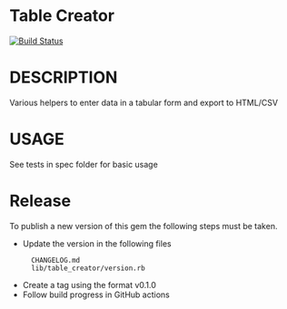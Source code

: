 Table Creator
=============

[![Build Status](https://github.com/sealink/table_creator/workflows/Build%20and%20Test/badge.svg?branch=master)](https://github.com/sealink/table_creator/actions)

# DESCRIPTION

Various helpers to enter data in a tabular form and export to HTML/CSV

# USAGE

See tests in spec folder for basic usage


# Release

To publish a new version of this gem the following steps must be taken.

* Update the version in the following files
  ```
    CHANGELOG.md
    lib/table_creator/version.rb
  ````
* Create a tag using the format v0.1.0
* Follow build progress in GitHub actions
